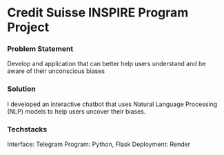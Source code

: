 # Credit Suisse INSPIRE Program Project
### Problem Statement
Develop and application that can better help users understand and be aware of their unconscious biases
### Solution
I developed an interactive chatbot that uses Natural Language Processing (NLP) models to help users uncover their biases. 
### Techstacks
Interface: Telegram
Program: Python, Flask
Deployment: Render
